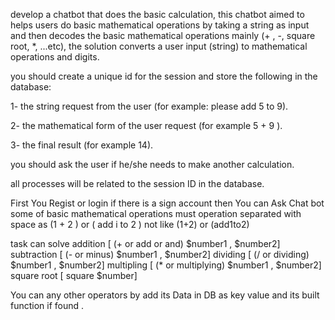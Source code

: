 develop a chatbot that does the basic calculation, this chatbot aimed to helps users do basic mathematical operations by taking a string as input and then decodes the basic mathematical operations mainly (+ , -, square root, *, ...etc), the solution converts a user input (string) to mathematical operations and digits. 

you should create a unique id for the session and store the following in the database:  

1- the string request from the user (for example: please add 5 to 9). 

2- the mathematical form of the user request (for example 5 + 9 ). 

3- the final result (for example 14). 

 

you should ask the user if he/she needs to make another calculation. 

all processes will be related to the session ID in the database. 



First You Regist or login if there is a sign account 
then You can Ask Chat bot some of basic mathematical operations 
must operation separated with space as  (1 + 2 )  or ( add i to 2 )  not like  (1+2) or (add1to2)

task can solve 
addition [ (+ or add or and)  $number1 , $number2]
subtraction [ (- or minus)  $number1 , $number2]
dividing [ (/ or dividing)  $number1 , $number2]
multipling [ (* or multiplying)  $number1 , $number2]
square root [ square  $number]


You can any other operators by add its Data in DB as
key value and its built function if found .
